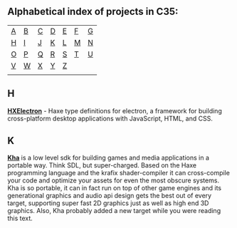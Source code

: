 ## Alphabetical index of projects in C35:

|       |       |       |       |       |       |       |
|---    |---    |---    |---    |---    |---    |    ---|
|[A](#a)|[B](#b)|[C](#c)|[D](#d)|[E](#e)|[F](#f)|[G](#g)|
|[H](#h)|[I](#i)|[J](#j)|[K](#k)|[L](#l)|[M](#m)|[N](#n)|
|[O](#o)|[P](#p)|[Q](#q)|[R](#r)|[S](#s)|[T](#t)|[U](#u)|
|[V](#v)|[W](#w)|[X](#x)|[Y](#y)|[Z](#z)|       |       |
|       |       |       |       |       |       |       |

## H
[**HXElectron**](https://github.com/tong/hxelectron) - Haxe type definitions for electron, a framework for building cross-platform desktop applications with JavaScript, HTML, and CSS.

## K
[**Kha**](https://github.com/Kode/Kha) is a low level sdk for building games and media applications in a portable way.
Think SDL, but super-charged. Based on the Haxe programming language and the krafix shader-compiler it can cross-compile your code and
optimize your assets for even the most obscure systems. Kha is so portable, it can in fact run on top of other game engines and its
generational graphics and audio api design gets the best out of every target, supporting super fast 2D graphics just as well as high
end 3D graphics. Also, Kha probably added a new target while you were reading this text.
